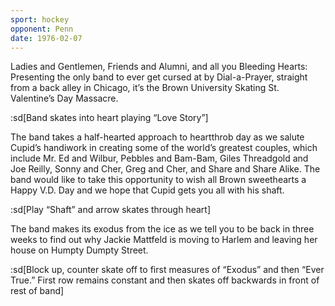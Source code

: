 ```yaml
---
sport: hockey
opponent: Penn
date: 1976-02-07
---
```


Ladies and Gentlemen, Friends and Alumni, and all you Bleeding Hearts: Presenting the only band to ever get cursed at by Dial-a-Prayer, straight from a back alley in Chicago, it’s the Brown University Skating St. Valentine’s Day Massacre.

:sd[Band skates into heart playing “Love Story”]

The band takes a half-hearted approach to heartthrob day as we salute Cupid’s handiwork in creating some of the world’s greatest couples, which include Mr. Ed and Wilbur, Pebbles and Bam-Bam, Giles Threadgold and Joe Reilly, Sonny and Cher, Greg and Cher, and Share and Share Alike. The band would like to take this opportunity to wish all Brown sweethearts a Happy V.D. Day and we hope that Cupid gets you all with his shaft.

:sd[Play “Shaft” and arrow skates through heart]

The band makes its exodus from the ice as we tell you to be back in three weeks to find out why Jackie Mattfeld is moving to Harlem and leaving her house on Humpty Dumpty Street.

:sd[Block up, counter skate off to first measures of “Exodus” and then “Ever True.” First row remains constant and then skates off backwards in front of rest of band]
